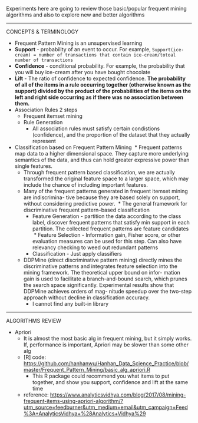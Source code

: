 
Experiments here are going to review those basic/popular frequent mining algorithms and also to explore new and better algorithms

*************************************************************

CONCEPTS & TERMINOLOGY

* Frequent Pattern Mining is an unsupervised learning
* <b>Support</b> - probability of an event to occur. For example, `Support(ice-cream) = number of transactions that contain ice-cream/totoal number of transactions`
* <b>Confidence</b> - conditional probability. For example, the probability that you will buy ice-cream after you have bought chocolate
* <b>Lift</b> - The ratio of confidence to expected confidence. <b>The probability of all of the items in a rule occurring together (otherwise known as the support) divided by the product of the probabilities of the items on the left and right side occurring as if there was no association between them.</b>
* Association Rules 2 steps
  * Frequent itemset mining
  * Rule Generation
    * All association rules must satisfy certain condistions (confidence), and the proportion of the dataset that they actually represent
* Classification based on Frequent Pattern Mining
  * Frequent patterns map data to a higher dimensional space. They capture more underlying semantics of the
data, and thus can hold greater expressive power than single features.
  * Through frequent pattern based classification, we are actually transformed the original feature space to a larger space, which may include the chance of including important features.
  * Many of the frequent patterns generated in frequent itemset mining are indiscrimina- tive because they are based solely on support, without considering predictive power.
  * The general framework for discriminative frequent pattern–based classification
    * Feature Generation - partition the data according to the class label, discover frequent patterns that satisfy min support in each partition. The collected frequent patterns are feature candidates
    * Feature Selection - Information gain, Fisher score, or other evaluation measures can be used for this step. Can also have relevancy checking to weed out redundant patterns
    * Classification - Just apply classifiers
  * DDPMine (direct discriminative pattern mining) directly mines the discriminative patterns and integrates feature selection into the mining framework. The theoretical upper bound on infor- mation gain is used to facilitate a branch-and-bound search, which prunes the search space significantly. Experimental results show that DDPMine achieves orders of mag- nitude speedup over the two-step approach without decline in classification accuracy.
    * I cannot find any built-in library


*************************************************************

ALGORITHMS REVIEW

* Apriori
  * It is almost the most basic alg in frequent mining, but it simply works. If, performance is important, Apriori may be slower than some other alg
  * [R] code: https://github.com/hanhanwu/Hanhan_Data_Science_Practice/blob/master/Frequent_Pattern_Mining/basic_alg_apriori.R
    * This R package could recommend you what items to put together, and show you support, confidence and lift at the same time
  * reference: https://www.analyticsvidhya.com/blog/2017/08/mining-frequent-items-using-apriori-algorithm/?utm_source=feedburner&utm_medium=email&utm_campaign=Feed%3A+AnalyticsVidhya+%28Analytics+Vidhya%29
